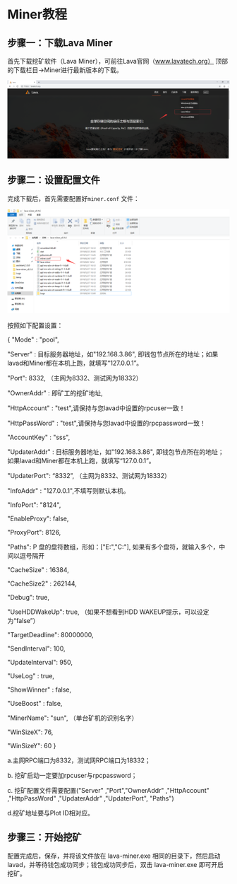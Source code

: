 # Miner教程

## 步骤一：下载Lava Miner

首先下载挖矿软件（Lava Miner），可前往Lava官网（www.lavatech.org） 顶部的下载栏目-&gt;Miner进行最新版本的下载。

![](../.gitbook/assets/abc1.png)

## 步骤二：设置配置文件

完成下载后，首先需要配置好`miner.conf` 文件：

![](../.gitbook/assets/abc2.png)

按照如下配置设置：

{ "Mode" : "pool",

"Server" : 目标服务器地址，如"192.168.3.86", 即钱包节点所在的地址；如果lavad和Miner都在本机上跑，就填写“127.0.0.1”。

"Port": 8332, （主网为8332、测试网为18332）

"OwnerAddr" : 即矿工的挖矿地址,

"HttpAccount" : "test",请保持与您lavad中设置的rpcuser一致！

"HttpPassWord" : "test",请保持与您lavad中设置的rpcpassword一致！

"AccountKey" : "sss",

"UpdaterAddr" : 目标服务器地址，如"192.168.3.86", 即钱包节点所在的地址；如果lavad和Miner都在本机上跑，就填写“127.0.0.1”。

"UpdaterPort": “8332”, （主网为8332、测试网为18332）

"InfoAddr" : "127.0.0.1",不填写则默认本机。

"InfoPort": "8124",

"EnableProxy": false,

"ProxyPort": 8126,

"Paths": P 盘的盘符数组，形如：\["E:\","C:\"\], 如果有多个盘符，就输入多个，中间以逗号隔开

"CacheSize" : 16384,

"CacheSize2" : 262144,

"Debug": true,

"UseHDDWakeUp": true, （如果不想看到HDD WAKEUP提示，可以设定为“false”）

"TargetDeadline": 80000000,

"SendInterval": 100,

"UpdateInterval": 950,

"UseLog" : true,

"ShowWinner" : false,

"UseBoost" : false,

"MinerName": "sun", （单台矿机的识别名字）

"WinSizeX": 76,

"WinSizeY": 60 }

a.主网RPC端口为8332，测试网RPC端口为18332；

b. 挖矿启动一定要加rpcuser与rpcpassword；

c. 挖矿配置文件需要配置\("Server" ,"Port","OwnerAddr" ,"HttpAccount" ,"HttpPassWord" ,"UpdaterAddr" ,"UpdaterPort", "Paths"\)

d.挖矿地址要与Plot ID相对应。

## 步骤三：开始挖矿

配置完成后，保存，并将该文件放在 lava-miner.exe 相同的目录下，然后启动lavad，并等待钱包成功同步；钱包成功同步后，双击 lava-miner.exe 即可开启挖矿。

